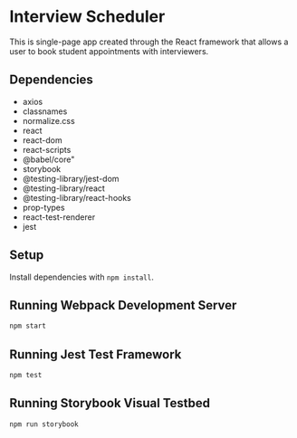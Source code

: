 # Interview Scheduler
This is single-page app created through the React framework that allows a user to book student appointments with interviewers. 

## Dependencies
* axios
* classnames
* normalize.css
* react
* react-dom
* react-scripts
* @babel/core" 
* storybook
* @testing-library/jest-dom
* @testing-library/react
* @testing-library/react-hooks
* prop-types
* react-test-renderer
* jest

## Setup

Install dependencies with `npm install`.

## Running Webpack Development Server

```sh
npm start
```

## Running Jest Test Framework

```sh
npm test
```

## Running Storybook Visual Testbed

```sh
npm run storybook
```
